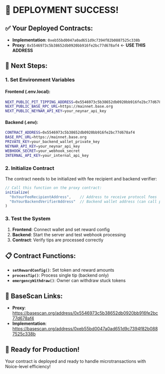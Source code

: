 # 🎉 DEPLOYMENT SUCCESS!

## ✅ **Your Deployed Contracts:**

- **Implementation**: `0xeb55bd0047a0ad651d9c7394f82b0887525c338b`
- **Proxy**: `0x5546973c5b38652db0920bb916fe2bc77d678af4` ← **USE THIS ADDRESS**

## 🚀 **Next Steps:**

### **1. Set Environment Variables**

#### **Frontend (.env.local):**
```bash
NEXT_PUBLIC_PIT_TIPPING_ADDRESS=0x5546973c5b38652db0920bb916fe2bc77d678af4
NEXT_PUBLIC_BASE_RPC_URL=https://mainnet.base.org
NEXT_PUBLIC_NEYNAR_API_KEY=your_neynar_api_key
```

#### **Backend (.env):**
```bash
CONTRACT_ADDRESS=0x5546973c5b38652db0920bb916fe2bc77d678af4
BASE_RPC_URL=https://mainnet.base.org
PRIVATE_KEY=your_backend_wallet_private_key
NEYNAR_API_KEY=your_neynar_api_key
WEBHOOK_SECRET=your_webhook_secret
INTERNAL_API_KEY=your_internal_api_key
```

### **2. Initialize Contract**
The contract needs to be initialized with fee recipient and backend verifier:

```javascript
// Call this function on the proxy contract:
initialize(
  "0xYourFeeRecipientAddress",    // Address to receive protocol fees
  "0xYourBackendVerifierAddress"  // Backend wallet address (can call processTip)
)
```

### **3. Test the System**
1. **Frontend**: Connect wallet and set reward config
2. **Backend**: Start the server and test webhook processing
3. **Contract**: Verify tips are processed correctly

## 📋 **Contract Functions:**

- **`setRewardConfig()`**: Set token and reward amounts
- **`processTip()`**: Process single tip (backend only)
- **`emergencyWithdraw()`**: Owner can withdraw stuck tokens

## 🔗 **BaseScan Links:**
- **Proxy**: https://basescan.org/address/0x5546973c5b38652db0920bb916fe2bc77d678af4
- **Implementation**: https://basescan.org/address/0xeb55bd0047a0ad651d9c7394f82b0887525c338b

## 🎯 **Ready for Production!**
Your contract is deployed and ready to handle microtransactions with Noice-level efficiency!